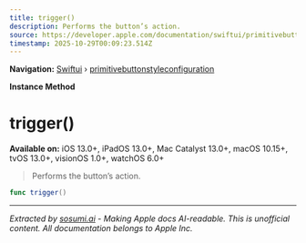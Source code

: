 ```yaml
---
title: trigger()
description: Performs the button’s action.
source: https://developer.apple.com/documentation/swiftui/primitivebuttonstyleconfiguration/trigger()
timestamp: 2025-10-29T00:09:23.514Z
---
```


**Navigation:** [Swiftui](/documentation/swiftui) › [primitivebuttonstyleconfiguration](/documentation/swiftui/primitivebuttonstyleconfiguration)

**Instance Method**

# trigger()

**Available on:** iOS 13.0+, iPadOS 13.0+, Mac Catalyst 13.0+, macOS 10.15+, tvOS 13.0+, visionOS 1.0+, watchOS 6.0+

> Performs the button’s action.

```swift
func trigger()
```

---

*Extracted by [sosumi.ai](https://sosumi.ai) - Making Apple docs AI-readable.*
*This is unofficial content. All documentation belongs to Apple Inc.*
